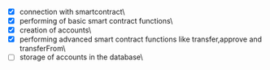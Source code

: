 - [x] connection with smartcontract\
- [x] performing of basic smart contract functions\
- [x] creation of accounts\
- [x] performing advanced smart contract functions like transfer,approve and transferFrom\
- [ ] storage of accounts in the database\
